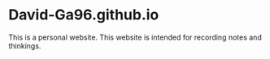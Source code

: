 # David-Ga96.github.io

This is a personal website.
This website is intended for recording notes and thinkings.
